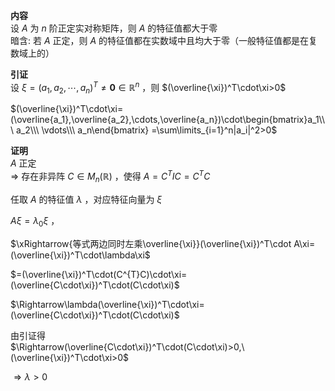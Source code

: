 **内容**  
设 $A$ 为 $n$ 阶正定实对称矩阵，则 $A$ 的特征值都大于零  
暗含: 若 $A$ 正定，则 $A$ 的特征值都在实数域中且均大于零（一般特征值都是在复数域上的）  
  
**引证**  
设 $\xi=(a_1,a_2,\cdots,a_n)^T\neq\mathbf{0}\in\mathbb{R}^n$ ，则 $(\overline{\xi})^T\cdot\xi>0$  
  
$(\overline{\xi})^T\cdot\xi=(\overline{a_1},\overline{a_2},\cdots,\overline{a_n})\cdot\begin{bmatrix}a_1\\\ a_2\\\ \vdots\\\ a_n\end{bmatrix}  
=\sum\limits_{i=1}^n|a_i|^2>0$  
  
**证明**  
$A$ 正定  
$\Rightarrow$ 存在非异阵 $C\in M_n(\mathbb{R})$ ，使得 $A=C^TIC=C^TC$  
  
任取 $A$ 的特征值 $\lambda$ ，对应特征向量为 $\xi$  
  
$A\xi=\lambda_0\xi$ ，  
  
$\xRightarrow{等式两边同时左乘\overline{\xi}}(\overline{\xi})^T\cdot A\xi=(\overline{\xi})^T\cdot\lambda\xi$  
  
$=(\overline{\xi})^T\cdot(C^{T}C)\cdot\xi=(\overline{C\cdot\xi})^T\cdot(C\cdot\xi)$  
  
$\Rightarrow\lambda(\overline{\xi})^T\cdot\xi=(\overline{C\cdot\xi})^T\cdot(C\cdot\xi)$  
  
由引证得  
$\Rightarrow(\overline{C\cdot\xi})^T\cdot(C\cdot\xi)>0,\ (\overline{\xi})^T\cdot\xi>0$  
  
$\Rightarrow\lambda>0$  
